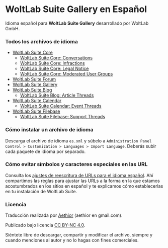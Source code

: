 # WoltLab Suite Gallery en Español
Idioma español para **WoltLab Suite Gallery** desarrollado por WoltLab GmbH.

### Todos los archivos de idioma
* [WoltLab Suite Core](https://github.com/woltlab-suite-es/es.woltlab.wcf)
    * [WoltLab Suite Core: Conversations](https://github.com/woltlab-suite-es/es.woltlab.wcf.conversation)
    * [WoltLab Suite Core: Infractions](https://github.com/woltlab-suite-es/es.woltlab.wcf.infraction)
    * [WoltLab Suite Core: Legal Notice](https://github.com/woltlab-suite-es/es.woltlab.wcf.legalNotice)
    * [WoltLab Suite Core: Moderated User Groups](https://github.com/woltlab-suite-es/es.woltlab.wcf.moderatedUserGroup)
* [WoltLab Suite Forum](https://github.com/woltlab-suite-es/es.woltlab.wbb)
* [WoltLab Suite Gallery](https://github.com/woltlab-suite-es/es.woltlab.gallery)
* [WoltLab Suite Blog](https://github.com/woltlab-suite-es/es.woltlab.blog)
    * [WoltLab Suite Blog: Article Threads](https://github.com/woltlab-suite-es/es.woltlab.blog.entryThread)
* [WoltLab Suite Calendar](https://github.com/woltlab-suite-es/es.private.calendar)
    * [WoltLab Suite Calendar: Event Threads](https://github.com/woltlab-suite-es/es.woltlab.calendar.eventThread)
* [WoltLab Suite Filebase](https://github.com/woltlab-suite-es/es.woltlab.filebase)
    * [WoltLab Suite Filebase: Support Threads](https://github.com/woltlab-suite-es/es.woltlab.filebase.supportThread)

### Cómo instalar un archivo de idioma
Descarga el archivo de idioma `es.xml` y súbelo a `Administration Panel Control > Customization > Languages > Import Language`.
Deberás subir cada paquete de idioma por separado.

### Cómo evitar símbolos y caracteres especiales en las URL
Consulta los [ajustes de reescritura de URLs para el idioma español](https://github.com/TranslationsLabEs/es.private.wcf/issues/13). Ahí compartimos las reglas para ajustar las URLs a la forma en la que estamos acostumbrados en los sitios en español y te explicamos cómo establecerlas en tu instalación de WoltLab Suite.

### Licencia
Traducción realizada por [Aethior](https://github.com/aethior) (aethior en gmail.com).

Publicado bajo licencia [CC BY-NC 4.0](https://creativecommons.org/licenses/by-nc/4.0/).

Siéntete libre de descargar, compartir y modificar el archivo, siempre y cuando menciones al autor y no lo hagas con fines comerciales.
